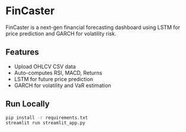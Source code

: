 
# FinCaster

FinCaster is a next-gen financial forecasting dashboard using LSTM for price prediction and GARCH for volatility risk.

## Features
- Upload OHLCV CSV data
- Auto-computes RSI, MACD, Returns
- LSTM for future price prediction
- GARCH for volatility and VaR estimation

## Run Locally

```bash
pip install -r requirements.txt
streamlit run streamlit_app.py
```
